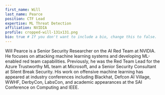 ```yaml
---
first_name: Will
last_name: Pearce
position: CTF Lead
expertise: ML Threat Detection
affiliation: NVIDIA
profile: cropped-will-131x131.png
bio: true # If you don't want to include a bio, change this to false.
---
```

Will Pearce is a Senior Security Researcher on the AI Red Team at NVIDIA. He focuses on attacking machine learning systems and developing ML-enabled red team capabilities. Previously, he was the Red Team Lead for the Azure Trustworthy ML team at Microsoft, and a Senior Security Consultant at Silent Break Security. His work on offensive machine learning has appeared at industry conferences including Blackhat, Defcon AI Village, WWHF, DerbyCon, LabsCon, and academic appearances at the SAI Conference on Computing and IEEE. 